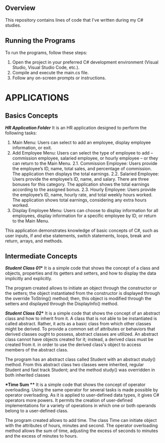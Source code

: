 ## Overview
This repository contains lines of code that I've written during my C# studies.

## Running the Programs
To run the programs, follow these steps:

1. Open the project in your preferred C# development environment (Visual Studio, Visual Studio Code, etc.).
2. Compile and execute the main.cs file.
3. Follow any on-screen prompts or instructions.

# APPLICATIONS

## Basics Concepts

__*HR Application Folder*__
It is an HR application designed to perform the following tasks:

1. Main Menu: Users can select to add an employee, display employee information, or exit.
2. Add Employee Menu: Users can select the type of employee to add – commission employee, salaried employee, or hourly employee – or they can return to the Main Menu.
2.1. Commission Employee: Users provide the employee’s ID, name, total sales, and percentage of commission. The application then displays the total earnings.
2.2. Salaried Employee: Users provide the employee’s ID, name, and salary. There are three bonuses for this category. The application shows the total earnings according to the assigned bonus.
2.3. Hourly Employee: Users provide the employee’s ID, name, hourly rate, and total weekly hours worked. The application shows total earnings, considering any extra hours worked.
3. Display Employee Menu: Users can choose to display information for all employees, display information for a specific employee by ID, or return to the Main Menu.

This application demonstrates knowledge of basic concepts of C#, such as user inputs, if and else statements, switch statements, loops, break and return, arrays, and methods.

## Intermediate Concepts

__*Student Class 01**__
It is a simple code that shows the concept of a class and objects, properties and its getters and setters, and how to display the data implicitly and explicitly.

The program created allows to initiate an object through the constructor or the setters; the object instantiated from the constructor is displayed through the override ToString() method; then, this object is modified through the setters and displayed through the DisplayInfo() method.

__*Student Class 02**__
It is a simple code that shows the concept of an abstract class and how to inherit from it. 
A class that is not able to be instantiated is called abstract. Rather, it acts as a basic class from which other classes might be derived. To provide a common set of attributes or behaviors that derived classes ought to possess, abstract classes are utilized. An abstract class cannot have objects created for it; instead, a derived class must be created from it. in order to use the derived class's object to access members of the abstract class.

 The program has an abstract class called Student with an abstract study() method. From this abstract class two classes were inherited, regular Student and fast track Student; and the method study() was overridden in both inherited classes 

__*Time Sum **__
It is a simple code that shows the concept of operator overloading. Using the same operator for several tasks is made possible by operator overloading. As it is applied to user-defined data types, it gives C# operators more powers. It permits the creation of user-defined implementations for a variety of operations in which one or both operands belong to a user-defined class. 

The program created allows to add time. The class Time can initiate object with the attributes of hours, minutes and second. The operator overloading method allows the sum of time, adjusting the excess of seconds to minutes and the excess of minutes to hours. 











